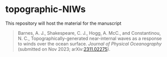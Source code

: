 # topographic-NIWs

This repository will host the material for the manuscript

> Barnes, A. J., Shakespeare, C. J., Hogg, A. McC., and Constantinou, N. C., Topographically-generated near-internal waves as a response to winds over the ocean surface. _Journal of Physical Oceanography_ (submitted on Nov 2023; arXiv:[2311.02275](https://doi.org/10.48550/arXiv.2311.02275)).
